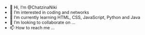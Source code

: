 - 👋 Hi, I’m @ChatzinaNiki
- 👀 I’m interested in coding and networks
- 🌱 I’m currently learning HTML, CSS, JavaScript, Python and Java
- 💞️ I’m looking to collaborate on ...
- 📫 How to reach me ...

<!---
ChatzinaNiki/ChatzinaNiki is a ✨ special ✨ repository because its `README.md` (this file) appears on your GitHub profile.
You can click the Preview link to take a look at your changes.
--->
